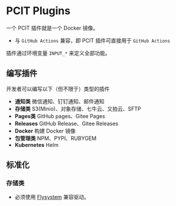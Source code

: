 # PCIT Plugins

一个 PCIT 插件就是一个 Docker 镜像。

* 与 `GitHub Actions` 兼容，即 PCIT 插件可直接用于 `GitHub Actions`

插件通过环境变量 `INPUT_*` 来定义全部功能。

## 编写插件

开发者可以编写以下（但不限于）类型的插件

* **通知类** 微信通知、钉钉通知、邮件通知
* **存储类** S3(Minio)、对象存储、七牛云、又拍云、SFTP
* **Pages类** GitHub pages、Gitee Pages
* **Releases** GitHub Release、Gitee Releases
* **Docker** 构建 Docker 镜像
* **包管理类** NPM、PYPI、RUBYGEM
* **Kubernetes** Helm

## 标准化

### 存储类

* 必须使用 [Flysystem](https://github.com/thephpleague/flysystem) 兼容驱动。
